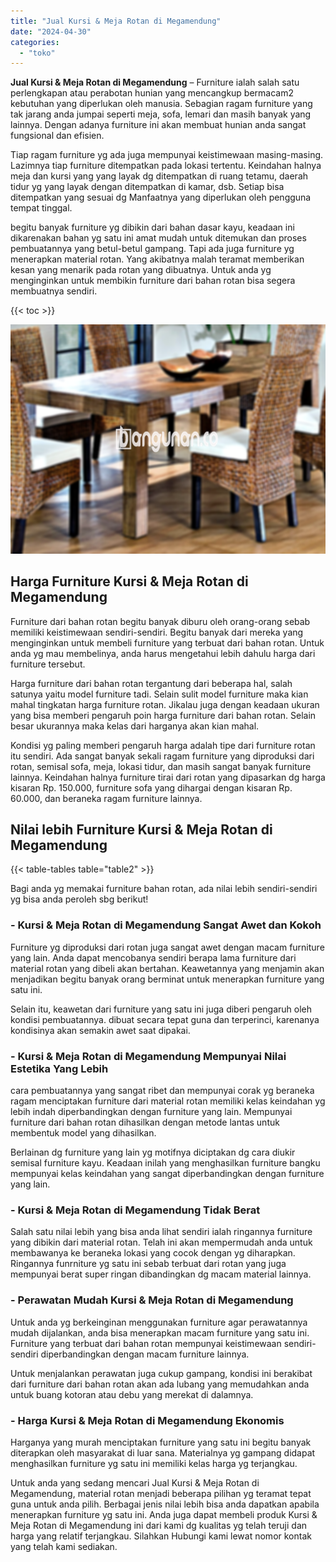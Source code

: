 ```yaml
---
title: "Jual Kursi & Meja Rotan di Megamendung"
date: "2024-04-30"
categories: 
  - "toko"
---
```


**Jual Kursi & Meja Rotan di Megamendung** – Furniture ialah salah satu perlengkapan atau perabotan hunian yang mencangkup bermacam2 kebutuhan yang diperlukan oleh manusia. Sebagian ragam furniture yang tak jarang anda jumpai seperti meja, sofa, lemari dan masih banyak yang lainnya. Dengan adanya furniture ini akan membuat hunian anda sangat fungsional dan efisien.

Tiap ragam furniture yg ada juga mempunyai keistimewaan masing-masing. Lazimnya tiap furniture ditempatkan pada lokasi tertentu. Keindahan halnya meja dan kursi yang yang layak dg ditempatkan di ruang tetamu, daerah tidur yg yang layak dengan ditempatkan di kamar, dsb. Setiap bisa ditempatkan yang sesuai dg Manfaatnya yang diperlukan oleh pengguna tempat tinggal.

begitu banyak furniture yg dibikin dari bahan dasar kayu, keadaan ini dikarenakan bahan yg satu ini amat mudah untuk ditemukan dan proses pembuatannya yang betul-betul gampang. Tapi ada juga furniture yg menerapkan material rotan. Yang akibatnya malah teramat memberikan kesan yang menarik pada rotan yang dibuatnya. Untuk anda yg menginginkan untuk membikin furniture dari bahan rotan bisa segera membuatnya sendiri.

{{< toc >}}

![Jual Kursi & Meja Rotan di Megamendung](/images/kursi-meja-rotan-murah08.png)

## Harga Furniture Kursi & Meja Rotan di Megamendung

Furniture dari bahan rotan begitu banyak diburu oleh orang-orang sebab memiliki keistimewaan sendiri-sendiri. Begitu banyak dari mereka yang menginginkan untuk membeli furniture yang terbuat dari bahan rotan. Untuk anda yg mau membelinya, anda harus mengetahui lebih dahulu harga dari furniture tersebut.

Harga furniture dari bahan rotan tergantung dari beberapa hal, salah satunya yaitu model furniture tadi. Selain sulit model furniture maka kian mahal tingkatan harga furniture rotan. Jikalau juga dengan keadaan ukuran yang bisa memberi pengaruh poin harga furniture dari bahan rotan. Selain besar ukurannya maka kelas dari harganya akan kian mahal.

Kondisi yg paling memberi pengaruh harga adalah tipe dari furniture rotan itu sendiri. Ada sangat banyak sekali ragam furniture yang diproduksi dari rotan, semisal sofa, meja, lokasi tidur, dan masih sangat banyak furniture lainnya. Keindahan halnya furniture tirai dari rotan yang dipasarkan dg harga kisaran Rp. 150.000, furniture sofa yang dihargai dengan kisaran Rp. 60.000, dan beraneka ragam furniture lainnya.

## Nilai lebih Furniture Kursi & Meja Rotan di Megamendung

{{< table-tables table="table2" >}}

Bagi anda yg memakai furniture bahan rotan, ada nilai lebih sendiri-sendiri yg bisa anda peroleh sbg berikut!

### \- Kursi & Meja Rotan di Megamendung Sangat Awet dan Kokoh

Furniture yg diproduksi dari rotan juga sangat awet dengan macam furniture yang lain. Anda dapat mencobanya sendiri berapa lama furniture dari material rotan yang dibeli akan bertahan. Keawetannya yang menjamin akan menjadikan begitu banyak orang berminat untuk menerapkan furniture yang satu ini.

Selain itu, keawetan dari furniture yang satu ini juga diberi pengaruh oleh kondisi pembuatannya. dibuat secara tepat guna dan terperinci, karenanya kondisinya akan semakin awet saat dipakai.

### \- Kursi & Meja Rotan di Megamendung Mempunyai Nilai Estetika Yang Lebih

cara pembuatannya yang sangat ribet dan mempunyai corak yg beraneka ragam menciptakan furniture dari material rotan memiliki kelas keindahan yg lebih indah diperbandingkan dengan furniture yang lain. Mempunyai furniture dari bahan rotan dihasilkan dengan metode lantas untuk membentuk model yang dihasilkan.

Berlainan dg furniture yang lain yg motifnya diciptakan dg cara diukir semisal furniture kayu. Keadaan inilah yang menghasilkan furniture bangku mempunyai kelas keindahan yang sangat diperbandingkan dengan furniture yang lain.

### \- Kursi & Meja Rotan di Megamendung Tidak Berat

Salah satu nilai lebih yang bisa anda lihat sendiri ialah ringannya furniture yang dibikin dari material rotan. Telah ini akan mempermudah anda untuk membawanya ke beraneka lokasi yang cocok dengan yg diharapkan. Ringannya funrniture yg satu ini sebab terbuat dari rotan yang juga mempunyai berat super ringan dibandingkan dg macam material lainnya.

### \- Perawatan Mudah Kursi & Meja Rotan di Megamendung

Untuk anda yg berkeinginan menggunakan furniture agar perawatannya mudah dijalankan, anda bisa menerapkan macam furniture yang satu ini. Furniture yang terbuat dari bahan rotan mempunyai keistimewaan sendiri-sendiri diperbandingkan dengan macam furniture lainnya.

Untuk menjalankan perawatan juga cukup gampang, kondisi ini berakibat dari furniture dari bahan rotan akan ada lubang yang memudahkan anda untuk buang kotoran atau debu yang merekat di dalamnya.

### \- Harga Kursi & Meja Rotan di Megamendung Ekonomis

Harganya yang murah menciptakan furniture yang satu ini begitu banyak diterapkan oleh masyarakat di luar sana. Materialnya yg gampang didapat menghasilkan furniture yg satu ini memiliki kelas harga yg terjangkau.

Untuk anda yang sedang mencari Jual Kursi & Meja Rotan di Megamendung, material rotan menjadi beberapa pilihan yg teramat tepat guna untuk anda pilih. Berbagai jenis nilai lebih bisa anda dapatkan apabila menerapkan furniture yg satu ini. Anda juga dapat membeli produk Kursi & Meja Rotan di Megamendung ini dari kami dg kualitas yg telah teruji dan harga yang relatif terjangkau. Silahkan Hubungi kami lewat nomor kontak yang telah kami sediakan.

